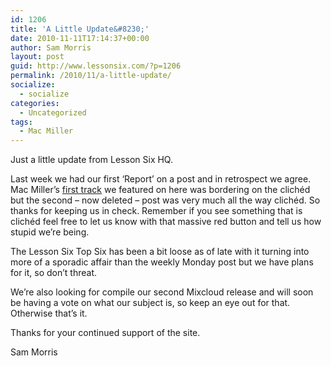 ```yaml
---
id: 1206
title: 'A Little Update&#8230;'
date: 2010-11-11T17:14:37+00:00
author: Sam Morris
layout: post
guid: http://www.lessonsix.com/?p=1206
permalink: /2010/11/a-little-update/
socialize:
  - socialize
categories:
  - Uncategorized
tags:
  - Mac Miller
---
```

Just a little update from Lesson Six HQ.

Last week we had our first &#8216;Report&#8217; on a post and in retrospect we agree. Mac Miller&#8217;s [first track](http://www.lessonsix.com/2010/07/kool-aid-frozen-pizza-by-mac-miller/) we featured on here was bordering on the clichéd but the second &#8211; now deleted &#8211; post was very much all the way clichéd. So thanks for keeping us in check. Remember if you see something that is clichéd feel free to let us know with that massive red button and tell us how stupid we&#8217;re being.

The Lesson Six Top Six has been a bit loose as of late with it turning into more of a sporadic affair than the weekly Monday post but we have plans for it, so don&#8217;t threat.

We&#8217;re also looking for compile our second Mixcloud release and will soon be having a vote on what our subject is, so keep an eye out for that. Otherwise that&#8217;s it.

Thanks for your continued support of the site.

Sam Morris